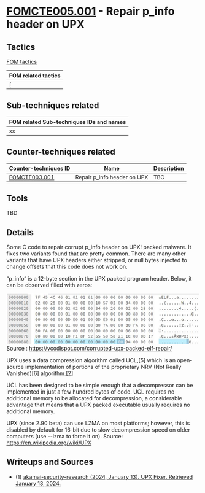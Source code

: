 # [FOMCTE005.001](https://github.com/blue101010/FOM/blob/main/countertechniques/FOMCTE005.001.md) - Repair p_info header on UPX

## Tactics

[FOM tactics](https://github.com/blue101010/FOM/blob/main/tactics/tactics.md)

| FOM related tactics  |
| --------------------------------------- |
| [ |


## Sub-techniques related

| FOM related  Sub-techniques IDs and names|
| ------------------------------------------------------------ |
|  xx   |

## Counter-techniques related


| Counter-techniques ID                                                     | Name       | Description |
| ------------------------------------------------------------ | ---------- | ----------- |
| [FOMCTE003.001](https://github.com/blue101010/FOM/blob/main/countertechniques/FOMCTE003.001.md) | Repair p_info header on UPX| TBC         |


## Tools

TBD


## Details

Some C code to repair corrupt p_info header on UPX! packed malware. It fixes two variants found that are pretty common. There are many other variants that have UPX headers either stripped, or null bytes injected to change offsets that this code does not work on.

“p_info” is a 12-byte section in the UPX packed program header. Below, it can be observed filled with zeros:

![alt text](image.png)
Source : <https://vcodispot.com/corrupted-upx-packed-elf-repair/>


UPX uses a data compression algorithm called UCL,[5] which is an open-source implementation of portions of the proprietary NRV (Not Really Vanished)[6] algorithm.[2]

UCL has been designed to be simple enough that a decompressor can be implemented in just a few hundred bytes of code. UCL requires no additional memory to be allocated for decompression, a considerable advantage that means that a UPX packed executable usually requires no additional memory.

UPX (since 2.90 beta) can use LZMA on most platforms; however, this is disabled by default for 16-bit due to slow decompression speed on older computers (use --lzma to force it on).
Source: <https://en.wikipedia.org/wiki/UPX>

## Writeups and Sources

- (1) [akamai-security-research (2024, January 13). UPX Fixer. Retrieved January 13, 2024.](https://github.com/akamai/akamai-security-research/tree/main/UPX)
